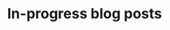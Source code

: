 ---
title: In-progress blog posts
short-description: Things that are half-finished but need editing
permalink: in-progress
---